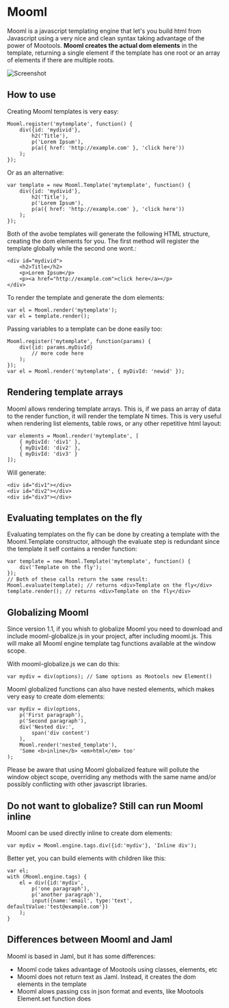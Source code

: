 ﻿Mooml
===========

Mooml is a javascript templating engine that let's you build html from Javascript using a very nice and clean syntax taking advantage of the power of Mootools.
**Mooml creates the actual dom elements** in the template, returning a single element if the template has one root or an array of elements if there are multiple roots.

![Screenshot](http://github.com/eneko/mooml/raw/master/screenshot.jpg)

How to use
----------

Creating Mooml templates is very easy:

	Mooml.register('mytemplate', function() {
		div({id: 'mydivid'},
			h2('Title'),
			p('Lorem Ipsum'),
			p(a({ href: 'http://example.com' }, 'click here'))
		);
	});

Or as an alternative:

	var template = new Mooml.Template('mytemplate', function() {
		div({id: 'mydivid'},
			h2('Title'),
			p('Lorem Ipsum'),
			p(a({ href: 'http://example.com' }, 'click here'))
		);
	});

Both of the avobe templates will generate the following HTML structure, creating the dom elements for you. The first method will register the template globally while the second one wont.:

	<div id="mydivid">
		<h2>Title</h2>
		<p>Lorem Ipsum</p>
		<p><a href="http://example.com">click here</a></p>
	</div>

To render the template and generate the dom elements:

	var el = Mooml.render('mytemplate');
	var el = template.render();

Passing variables to a template can be done easily too:

	Mooml.register('mytemplate', function(params) {
		div({id: params.myDivId}
			// more code here
		);
	});
	var el = Mooml.render('mytemplate', { myDivId: 'newid' });


Rendering template arrays
-----------------

Mooml allows rendering template arrays. This is, if we pass an array of data to the render function, it will render the template N times.
This is very useful when rendering list elements, table rows, or any other repetitive html layout:

	var elements = Mooml.render('mytemplate', [
		{ myDivId: 'div1' },
		{ myDivId: 'div2' },
		{ myDivId: 'div3' }
	]);

Will generate:

	<div id="div1"></div>
	<div id="div2"></div>
	<div id="div3"></div>


Evaluating templates on the fly
-----------------

Evaluating templates on the fly can be done by creating a template with the Mooml.Template constructor, although the evaluate step is redundant since the template it self contains a render function:

	var template = new Mooml.Template('mytemplate', function() {
		div('Template on the fly');
	});
	// Both of these calls return the same result:
	Mooml.evaluate(template); // returns <div>Template on the fly</div>
	template.render(); // returns <div>Template on the fly</div>


Globalizing Mooml
-----------------

Since version 1.1, if you whish to globalize Mooml you need to download and include mooml-globalize.js in your project, after including mooml.js.
This will make all Mooml engine template tag functions available at the window scope.

With mooml-globalize.js we can do this:

	var mydiv = div(options); // Same options as Mootools new Element()

Mooml globalized functions can also have nested elements, which makes very easy to create dom elements:

	var mydiv = div(options, 
		p('First paragraph'),
		p('Second paragraph'),
		div('Nested div:',
			span('div content')
		),
		Mooml.render('nested_template'),
		'Some <b>inline</b> <em>html</em> too'
	);

Please be aware that using Mooml globalized feature will pollute the window object scope, overriding any methods with the same name and/or possibly conflicting with other javascript libraries.


Do not want to globalize? Still can run Mooml inline
-----------------

Mooml can be used directly inline to create dom elements:

	var mydiv = Mooml.engine.tags.div({id:'mydiv'}, 'Inline div');

Better yet, you can build elements with children like this:

	var el;
	with (Mooml.engine.tags) {
		el = div({id:'mydiv',
			p('one paragraph'),
			p('another paragraph'),
			input({name:'email', type:'text', defaultValue:'test@example.com'})
		);
	}


Differences between Mooml and Jaml
-----------------

Mooml is based in Jaml, but it has some differences:

* Mooml code takes advantage of Mootools using classes, elements, etc
* Mooml does not return text as Jaml. Instead, it creates the dom elements in the template
* Mooml alows passing css in json format and events, like Mootools Element.set function does

